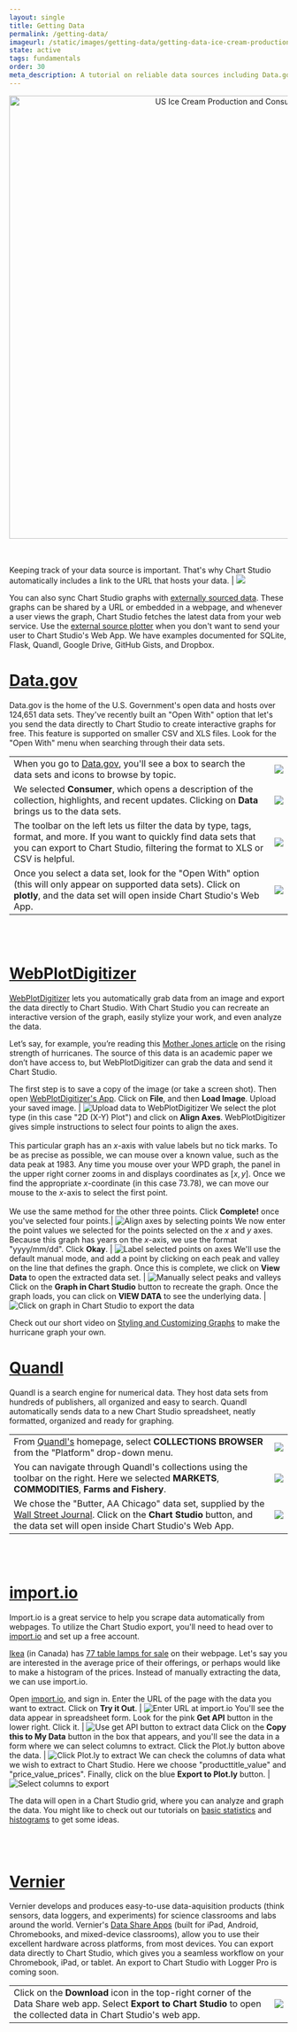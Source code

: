 ```yaml
---
layout: single
title: Getting Data
permalink: /getting-data/
imageurl: /static/images/getting-data/getting-data-ice-cream-production.png
state: active
tags: fundamentals
order: 30
meta_description: A tutorial on reliable data sources including Data.gov. Chart Studio is the easiest way to make beautiful graphs online and for free.
---
```


<div>
    <a href="https://plot.ly/~MattSundquist/5821/" target="_blank" title="US Ice Cream Production and Consumption" style="display: block; text-align: center;"><img src="https://plot.ly/~MattSundquist/5821.png" alt="US Ice Cream Production and Consumption" style="max-width: 100%;width: 800px;"  width="800" onerror="this.onerror=null;this.src='https://plot.ly/404.png';" /></a>
    <script data-plotly="MattSundquist:5821" src="https://plot.ly/embed.js" async></script>
</div>


<br />
<br />


Keeping track of your data source is important. That's why Chart Studio automatically includes a link to the URL that hosts your data. | <img src="/static/images/getting-data/data-source-url.png">

You can also sync Chart Studio graphs with [externally sourced data](http://chriddyp.github.io/external-source-plotter/). These graphs can be shared by a URL or embedded in a webpage, and whenever a user views the graph, Chart Studio fetches the latest data from your web service. Use the [external source plotter](http://chriddyp.github.io/external-source-plotter/) when you don't want to send your user to Chart Studio's Web App. We have examples documented for SQLite, Flask, Quandl, Google Drive, GitHub Gists, and Dropbox.


<h1><a href="https://www.data.gov/meta/open-apps/">Data.gov</a></h1>


<p>Data.gov is the home of the U.S. Government's open data and hosts over 124,651 data sets. They've recently built an "Open With" option that let's you send the data directly to Chart Studio to create interactive graphs for free. This feature is supported on smaller CSV and XLS files. Look for the "Open With" menu when searching through their data sets.</p>

<table>
<tbody>
<tr>
<td>When you go to <a href="www.data.gov">Data.gov</a>, you'll see a box to search the data sets and icons to browse by topic.</td>
<td><img src="/static/images/getting-data/search-data-gov-sets.png"></td>
</tr>
<tr>
<td>We selected <b>Consumer</b>, which opens a description of the collection, highlights, and recent updates. Clicking on <b>Data</b> brings us to the data sets.</td>
<td><img src="/static/images/getting-data/data-gov-data-tab.png"></td>
</tr>
<tr>
<td>The toolbar on the left lets us filter the data by type, tags, format, and more. If you want to quickly find data sets that you can export to Chart Studio, filtering the format to XLS or CSV is helpful.</td>
<td><img src="/static/images/getting-data/filter-format.png"></td>
</tr>
<tr>
<td>Once you select a data set, look for the "Open With" option (this will only appear on supported data sets). Click on <b>plotly</b>, and the data set will open inside Chart Studio's Web App.</td>
<td><img src="/static/images/getting-data/rent-estimates.png"></td>
</tr>
</tbody>
</table>

<br />
<br />

<h1><a href="http://arohatgi.info/WebPlotDigitizer/tutorial.html">WebPlotDigitizer</a></h1>

[WebPlotDigitizer](http://arohatgi.info/WebPlotDigitizer/) lets you automatically grab data from an image and export the data directly to Chart Studio. With Chart Studio you can recreate an interactive version of the graph, easily stylize your work, and even analyze the data.

Let’s say, for example, you’re reading this [Mother Jones article](http://www.motherjones.com/blue-marble/2013/12/signal-increasing-hurricane-intensity-finally-emerging-noise) on the rising strength of hurricanes. The source of this data is an academic paper we don’t have access to, but WebPlotDigitizer can grab the data and send it Chart Studio.

The first step is to save a copy of the image (or take a screen shot). Then open [WebPlotDigitizer's App](http://arohatgi.info/WebPlotDigitizer/app). Click on **File**, and then **Load Image**. Upload your saved image. | ![Upload data to WebPlotDigitizer](/static/images/getting-data/upload-file-to-webplotdigitizer.png)
We select the plot type (in this case "2D (X-Y) Plot") and click on **Align Axes**. WebPlotDigitizer gives simple instructions to select four points to align the axes.<br><br>This particular graph has an $x$-axis with value labels but no tick marks. To be as precise as possible, we can mouse over a known value, such as the data peak at 1983. Any time you mouse over your WPD graph, the panel in the upper right corner zooms in and displays coordinates as $[x,y]$. Once we find the appropriate $x$-coordinate (in this case 73.78), we can move our mouse to the $x$-axis to select the first point.<br><br>We use the same method for the other three points. Click **Complete!** once you've selected four points.| ![Align axes by selecting points](/static/images/getting-data/align-axes-by-selecting-points.png)
We now enter the point values we selected for the points selected on the $x$ and $y$ axes. Because this graph has years on the $x$-axis, we use the format "yyyy/mm/dd". Click **Okay**. | ![Label selected points on axes](/static/images/getting-data/label-selected-points-on-axes.png)
We'll use the default manual mode, and add a point by clicking on each peak and valley on the line that defines the graph. Once this is complete, we click on **View Data** to open the extracted data set. | ![Manually select peaks and valleys](/static/images/getting-data/manually-select-peaks-and-valleys.png)
Click on the **Graph in Chart Studio** button to recreate the graph. Once the graph loads, you can click on **VIEW DATA** to see the underlying data. | ![Click on graph in Chart Studio to export the data](/static/images/getting-data/click-on-graph-in-plotly-to-export-the-data.png)

Check out our short video on [Styling and Customizing Graphs](http://help.plot.ly/styling-and-customizing-graphs-video/) to make the hurricane graph your own.

<h1><a href="https://www.quandl.com/help/plotly">Quandl</a></h1>

<p>Quandl is a search engine for numerical data. They host data sets from hundreds of publishers, all organized and easy to search. Quandl automatically sends data to a new Chart Studio spreadsheet, neatly formatted, organized and ready for graphing.</p>

<table>
<tbody>
<tr>
<td>From <a href="www.data.gov">Quandl's</a> homepage, select <b>COLLECTIONS BROWSER</b> from the "Platform" drop-down menu.</td>
<td><img src="/static/images/getting-data/quandl-homepage.png"></td>
</tr>
<tr>
<td>You can navigate through Quandl's collections using the toolbar on the right. Here we selected <b>MARKETS</b>, <b>COMMODITIES</b>, <b>Farms and Fishery</b>.</td>
<td><img src="/static/images/getting-data/BZEQ9C4.png"></td>
</tr>
<tr>
<td>We chose the "Butter, AA Chicago" data set, supplied by the <a href="http://www.wsj.com/">Wall Street Journal</a>. Click on the <b>Chart Studio</b> button, and the data set will open inside Chart Studio's Web App.</td>
<td><img src="/static/images/getting-data/2ttCf9B.png"></td>
</tr>
</tbody>
</table>

<br />
<br />

<h1><a href="http://blog.import.io/post/plotly-integration">import.io</a></h1>

Import.io is a great service to help you scrape data automatically from webpages. To utilize the Chart Studio export, you'll need to head over to [import.io](https://import.io) and set up a free account.

[Ikea](http://www.ikea.com/ca) (in Canada) has [77 table lamps for sale](http://www.ikea.com/ca/en/catalog/categories/departments/living_room/10732/) on their webpage. Let's say you are interested in the average price of their offerings, or perhaps would like to make a histogram of the prices. Instead of manually extracting the data, we can use import.io.

Open [import.io](https://import.io/), and sign in. Enter the URL of the page with the data you want to extract. Click on **Try it Out**. | ![Enter URL at import.io](/static/images/getting-data/enter-url-at-import-io.png)
You'll see the data appear in spreadsheet form. Look for the pink **Get API** button in the lower right. Click it. | ![Use get API button to extract data](/static/images/getting-data/use-get-api-button-to-extract-data.png)
Click on the **Copy this to My Data** button in the box that appears, and you'll see the data in a form where we can select columns to extract. Click the Plot.ly button above the data. | ![Click Plot.ly to extract](/static/images/getting-data/click-plot-ly-to-extract.png)
We can check the columns of data what we wish to extract to Chart Studio. Here we choose "producttitle_value" and "price_value_prices". Finally, click on the blue **Export to Plot.ly** button. | ![Select columns to export](/static/images/getting-data/select-columns-to-export.png)

The data will open in a Chart Studio grid, where you can analyze and graph the data. You might like to check out our tutorials on [basic statistics](/basic-statistics-mean-median-standard-deviation) and [histograms](/make-a-histogram) to get some ideas.

<br />
<br />

<h1><a href="http://www.vernier.com/">Vernier</a></h1>


<p>Vernier develops and produces easy-to-use data-aquisition products (think sensors, data loggers, and experiments) for science classrooms and labs around the world. Vernier's <a href="http://www.vernier.com/products/wireless-solutions/connected-science-system/apps/">Data Share Apps</a> (built for iPad, Android, Chromebooks, and mixed-device classrooms), allow you to use their excellent hardware across platforms, from most devices. You can export data directly to Chart Studio, which gives you a seamless workflow on your Chromebook, iPad, or tablet. An export to Chart Studio with Logger Pro is coming soon.</p>

<table>
<tbody>
<tr>
<td>Click on the <b>Download</b> icon in the top-right corner of the Data Share web app. Select <b>Export to Chart Studio</b> to open the collected data in Chart Studio's web app.</td>
<td><img src="/static/images/getting-data/6snjGKq.png"></td>
</tr>
</tbody>
</table>
